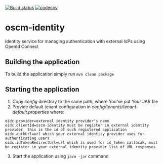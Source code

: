 [![Build status](https://travis-ci.org/servicecatalog/oscm-identity.svg?branch=master)](https://travis-ci.org/servicecatalog/oscm-identity)
[![codecov](https://codecov.io/gh/servicecatalog/oscm-identity/branch/master/graph/badge.svg)](https://codecov.io/gh/servicecatalog/oscm-identity)

# oscm-identity
Identity service for managing authentication with external IdPs using OpenId Connect

## Building the application
To build the application simply run `mvn clean package`

## Starting the application
1. Copy *config* directory to the same path, where You've put Your JAR file
2. Provide default tenant configuration in *config/tenants/tenant-default.properties* where:
```properties
oidc.provider=external identity provider's name
oidc.clientId=oscm-identity must be register in external identity provider, this is the id of such registered application
oidc.authUrl=url which your external identity provider uses for authenticating users
oidc.idTokenRedirectUrl=url which is used for id_token callbcak, must be register in your external identity provider list of URL responses
```
3. Start the application using `java -jar` command
